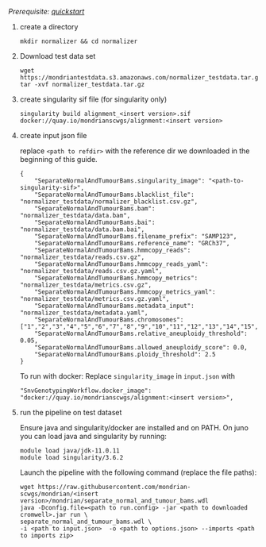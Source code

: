 

*Prerequisite: [quickstart](README.md)*


1. create a directory 
    ```
    mkdir normalizer && cd normalizer
    ```
2. Download test data set

    ```
    wget https://mondriantestdata.s3.amazonaws.com/normalizer_testdata.tar.gz
    tar -xvf normalizer_testdata.tar.gz
    ```
3. create singularity sif file (for singularity only)
    ```
    singularity build alignment_<insert version>.sif docker://quay.io/mondrianscwgs/alignment:<insert version>
    ```


4. create input json file

    replace `<path to refdir>` with the reference dir we downloaded in the beginning of this guide.
    
    ```
    {
        "SeparateNormalAndTumourBams.singularity_image": "<path-to-singularity-sif>",
        "SeparateNormalAndTumourBams.blacklist_file": "normalizer_testdata/normalizer_blacklist.csv.gz",
        "SeparateNormalAndTumourBams.bam": "normalizer_testdata/data.bam",
        "SeparateNormalAndTumourBams.bai": "normalizer_testdata/data.bam.bai",
        "SeparateNormalAndTumourBams.filename_prefix": "SAMP123",
        "SeparateNormalAndTumourBams.reference_name": "GRCh37",
        "SeparateNormalAndTumourBams.hmmcopy_reads": "normalizer_testdata/reads.csv.gz",
        "SeparateNormalAndTumourBams.hmmcopy_reads_yaml": "normalizer_testdata/reads.csv.gz.yaml",
        "SeparateNormalAndTumourBams.hmmcopy_metrics": "normalizer_testdata/metrics.csv.gz",
        "SeparateNormalAndTumourBams.hmmcopy_metrics_yaml": "normalizer_testdata/metrics.csv.gz.yaml",
        "SeparateNormalAndTumourBams.metadata_input": "normalizer_testdata/metadata.yaml",
        "SeparateNormalAndTumourBams.chromosomes": ["1","2","3","4","5","6","7","8","9","10","11","12","13","14","15","16","17","18","19","20","21","22","X","Y"],
        "SeparateNormalAndTumourBams.relative_aneuploidy_threshold": 0.05,
        "SeparateNormalAndTumourBams.allowed_aneuploidy_score": 0.0,
        "SeparateNormalAndTumourBams.ploidy_threshold": 2.5
    }
    ```

    To run with docker: Replace `singularity_image` in `input.json` with
    ```
    "SnvGenotypingWorkflow.docker_image": "docker://quay.io/mondrianscwgs/alignment:<insert version>",
    ```

5. run the pipeline on test dataset

    Ensure java and singularity/docker are installed and on PATH. On juno you can load  java and singularity by running:
    
    ```
    module load java/jdk-11.0.11
    module load singularity/3.6.2
    ```
    
    Launch the pipeline with the following command (replace the file paths):
    
    ```
    wget https://raw.githubusercontent.com/mondrian-scwgs/mondrian/<insert version>/mondrian/separate_normal_and_tumour_bams.wdl
    java -Dconfig.file=<path to run.config> -jar <path to downloaded cromwell>.jar run \
    separate_normal_and_tumour_bams.wdl \
    -i <path to input.json>  -o <path to options.json> --imports <path to imports zip>
    ```
